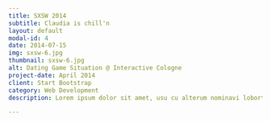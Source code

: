 ```yaml
---
title: SXSW 2014
subtitle: Claudia is chill'n
layout: default
modal-id: 4
date: 2014-07-15
img: sxsw-6.jpg
thumbnail: sxsw-6.jpg
alt: Dating Game Situation @ Interactive Cologne
project-date: April 2014
client: Start Bootstrap
category: Web Development
description: Lorem ipsum dolor sit amet, usu cu alterum nominavi lobortis. At duo novum diceret. Tantas apeirian vix et, usu sanctus postulant inciderint ut, populo diceret necessitatibus in vim. Cu eum dicam feugiat noluisse.

---
```

